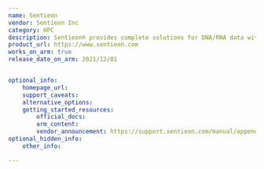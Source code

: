 ```yaml
---
name: Sentieon
vendor: Sentieon Inc
category: HPC
description: Sentieon® provides complete solutions for DNA/RNA data with software that is deployable on any generic CPU-based computing system. The software improves upon the BWA, STAR and Minimap2 aligners with accelerated alignment speeds while producing identical output. 
product_url: https://www.sentieon.com
works_on_arm: true
release_date_on_arm: 2021/12/01


optional_info:
    homepage_url: 
    support_caveats:
    alternative_options:
    getting_started_resources:
        official_docs:
        arm_content:
        vendor_announcement: https://support.sentieon.com/manual/appendix/releasenotes/
optional_hidden_info:
    other_info:

---
```

